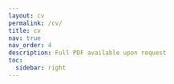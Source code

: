 ```yaml
---
layout: cv
permalink: /cv/
title: cv
nav: true
nav_order: 4
description: Full PDF available upon request
toc:
  sidebar: right
---
```

